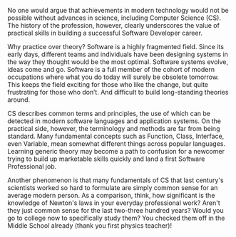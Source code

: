 No one would argue that achievements in modern technology would not be possible without advances in science, including Computer Science (CS). The history of the profession, however, clearly underscores the value of practical skills in building a successful Software Developer career. 

Why practice over theory? Software is a highly fragmented field. Since its early days, different teams and individuals have been designing systems in the way they thought would be the most optimal. Software systems evolve, ideas come and go. Software is a full member of the cohort of modern occupations where what you do today will surely be obsolete tomorrow. This keeps the field exciting for those who like the change, but quite frustrating for those who don’t. And difficult to build long-standing theories around.

CS describes common terms and principles, the use of which can be detected in modern software languages and application systems. On the practical side, however, the terminology and methods are far from being standard. Many fundamental concepts such as Function, Class, Interface, even Variable, mean somewhat different things across popular languages. Learning generic theory may become a path to confusion for a newcomer trying to build up marketable skills quickly and land a first Software Professional job.

Another phenomenon is that many fundamentals of CS that last century's scientists worked so hard to formulate are simply common sense for an average modern person. As a comparison, think, how significant is the knowledge of Newton's laws in your everyday professional work? Aren't they just common sense for the last two-three hundred years? Would you go to college now to specifically study them? You checked them off in the Middle School already (thank you first physics teacher)! 